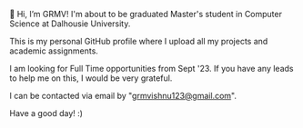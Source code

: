 👋 Hi, I’m GRMV! I'm about to be graduated Master's student in Computer Science at Dalhousie University. 

This is my personal GitHub profile where I upload all my projects and academic assignments.

I am looking for Full Time opportunities from Sept '23. If you have any leads to help me on this, I would be very grateful.

I can be contacted via email by "grmvishnu123@gmail.com".

Have a good day! :)


<!---
grmvishnu/grmvishnu is a ✨ special ✨ repository because its `README.md` (this file) appears on your GitHub profile.
You can click the Preview link to take a look at your changes.
--->
